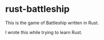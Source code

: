 # rust-battleship

This is the game of Battleship written in Rust.

I wrote this while trying to learn Rust. 
